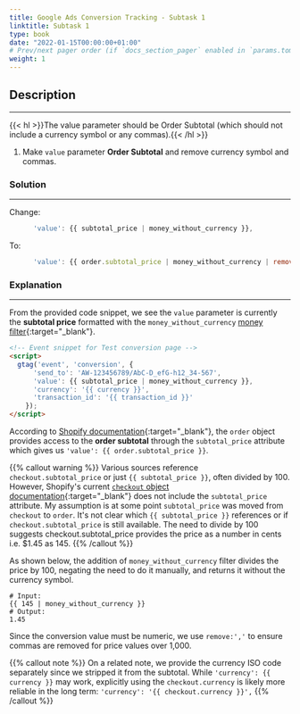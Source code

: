 ```yaml
---
title: Google Ads Conversion Tracking - Subtask 1
linktitle: Subtask 1
type: book
date: "2022-01-15T00:00:00+01:00"
# Prev/next pager order (if `docs_section_pager` enabled in `params.toml`)
weight: 1
---
```


## Description

***

{{< hl >}}The value parameter should be Order Subtotal (which should not include a currency symbol or any commas).{{< /hl >}}
<br />

1. Make `value` parameter **Order Subtotal** and remove currency symbol and commas.

### Solution

***

Change:
```js
      'value': {{ subtotal_price | money_without_currency }},
```
To:
```js
      'value': {{ order.subtotal_price | money_without_currency | remove:',' }},    
```

### Explanation

***

From the provided code snippet, we see the `value` parameter is currently the **subtotal price** formatted with the `money_without_currency` [money filter](https://shopify.dev/api/liquid/filters/money-filters){:target="_blank"}.

```HTML
<!-- Event snippet for Test conversion page -->  
<script>
  gtag('event', 'conversion', {  
      'send_to': 'AW-123456789/AbC-D_efG-h12_34-567',  
      'value': {{ subtotal_price | money_without_currency }},  
      'currency': '{{ currency }}',  
      'transaction_id': '{{ transaction_id }}'  
    });  
</script> 
```

According to [Shopify documentation](https://shopify.dev/api/liquid/objects/order){:target="_blank"}, the `order` object provides access to the **order subtotal** through the `subtotal_price` attribute which gives us `'value': {{ order.subtotal_price }}`.

{{% callout warning %}}
Various sources reference `checkout.subtotal_price` or just `{{ subtotal_price }}`, often divided by 100. However, Shopify's current [`checkout` object documentation](https://shopify.dev/api/liquid/objects/checkout){:target="_blank"} does not include the `subtotal_price` attribute. My assumption is at some point `subtotal_price` was moved from `checkout` to `order`. It's not clear which `{{ subtotal_price }}` references or if `checkout.subtotal_price` is still available. The need to divide by 100 suggests checkout.subtotal_price provides the price as a number in cents i.e. $1.45 as 145. 
{{% /callout %}}

As shown below, the addition of `money_without_currency` filter divides the price by 100, negating the need to do it manually, and returns it without the currency symbol. 

```
# Input:
{{ 145 | money_without_currency }}
# Output:
1.45
```

Since the conversion value must be numeric, we use `remove:','` to ensure commas are removed for price values over 1,000. 

{{% callout note %}}
On a related note, we provide the currency ISO code separately since we stripped it from the subtotal. While `'currency': {{ currency }}` may work, explicitly using the `checkout.currency` is likely more reliable in the long term: `'currency': '{{ checkout.currency }}',`
{{% /callout %}}